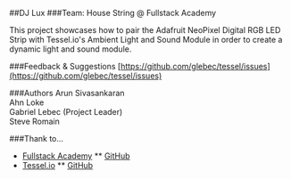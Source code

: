 ##DJ Lux
###Team: House String @ Fullstack Academy

This project showcases how to pair the Adafruit NeoPixel Digital RGB LED Strip with Tessel.io's Ambient Light and Sound Module in order to create a dynamic light and sound module.


###Feedback & Suggestions
[https://github.com/glebec/tessel/issues](https://github.com/glebec/tessel/issues)

###Authors
Arun Sivasankaran  
Ahn Loke  
Gabriel Lebec (Project Leader)  
Steve Romain

###Thank to...
* [Fullstack Academy](http://www.fullstackacademy.com/) ** [GitHub](https://github.com/FullstackAcademy)
* [Tessel.io](https://tessel.io/) ** [GitHub](https://github.com/tessel)